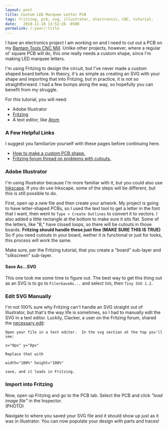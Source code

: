 ```yaml
---
layout: post
title: Custom LED Marquee Letter PCB
tags: fritzing, pcb, svg, illustrator, electronics, CNC, tutorial,
date:   2018-11-16 13:52:26 -0500
permalink: /:year/:title
---
```


I have an electronics project I am working on and I need to cut out a PCB on my [Bantam Tools CNC Mill](www.bantamtools.com).  Unlike other projects, however, where a regular ol' square PCB will do, this one really needs a custom shape, since I'm making LED marquee letters.

I'm using Fritzing to design the circuit, but I've never made a custom shaped board before.  In theory, it's as simple as creating an SVG with your shape and importing that into Fritzing, but in practice, it is not so straightforward.  I had a few bumps along the way, so hopefully you can benefit from my struggle.

For this tutorial, you will need:
- Adobe Illustrator
- [Fritzing](www.fritzing.org)
- A text editor, like [Atom](www.atom.io)

### A Few Helpful Links
I suggest you familiarize yourself with these pages before continuing here.  
- [How to make a custom PCB shape.](http://fritzing.org/pcb-custom-shape/)
- [Fritzing forum thread on problems with cutouts.](http://fritzing.org/forum/thread/3395/)

### Adobe Illustrator
I'm using Illustrator because I'm more familiar with it, but you could also use [Inkscape](www.inkscape.org).  If you do use Inkscape, some of the steps will be different, but this is still possible to do.

First, open up a new file and then create your artwork.  My project is going to have letter-shaped PCBs, so I used the text tool to get a letter in the font that I want, then went to `Type > Create Outlines` to convert it to vectors.  I also added a little rectangle at the bottom to make sure it sits flat.
Some of the letters, like "B," have closed loops, so there will be cutouts in those boards.  **Fritzing should handle these just fine (MAKE SURE THIS IS TRUE)**  So if you need cutouts in your board, wether it is functional or just for looks, this process will work the same.

Make sure, per the Fritzing tutorial, that you create a "board" sub-layer and "silkscreen" sub-layer.

#### Save As...SVG
This one took me some time to figure out.  The best way to get this thing out as an SVG is to go to `File>SaveAs...` and select `SVG`, then `Tiny SVG 1.2`.

### Edit SVG Manually
I'm not 100% sure why Fritzing can't handle an SVG straight out of Illustrator, but that's the way life is sometimes, so I had to manually edit the SVG in a text editor.  Luckily, Clacker, a user on the Fritzing forum, shared the [necessary edit](http://fritzing.org/forum/thread/3395/):

```
Open your file in a text editor.  In the svg section at the top you'll see:

x="0px" y="0px"

Replace that with

width="100%" height="100%"

save, and it loads in Fritzing.
```

### Import into Fritzing
Now, open up Fritzing and go to the PCB tab.  Select the PCB and click *"load image file"* in the Inspector.  
(PHOTO)

Navigate to where you saved your SVG file and it should show up just as it was in Illustrator.  You can now populate your design with parts and traces!
